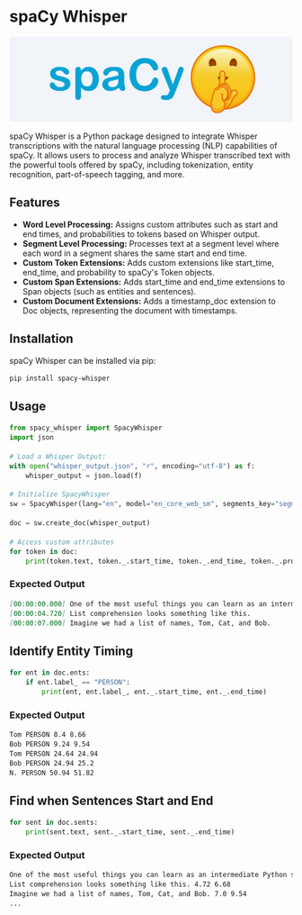 # spaCy Whisper

![spacy Whisper logo](./images/spacy_whisper.jpeg)


spaCy Whisper is a Python package designed to integrate Whisper transcriptions with the natural language processing (NLP) capabilities of spaCy. It allows users to process and analyze Whisper transcribed text with the powerful tools offered by spaCy, including tokenization, entity recognition, part-of-speech tagging, and more.

## Features

- **Word Level Processing:** Assigns custom attributes such as start and end times, and probabilities to tokens based on Whisper output.
- **Segment Level Processing:** Processes text at a segment level where each word in a segment shares the same start and end time.
- **Custom Token Extensions:** Adds custom extensions like start_time, end_time, and probability to spaCy's Token objects.
- **Custom Span Extensions:** Adds start_time and end_time extensions to Span objects (such as entities and sentences).
- **Custom Document Extensions:** Adds a timestamp_doc extension to Doc objects, representing the document with timestamps.

## Installation

spaCy Whisper can be installed via pip:

```bash
pip install spacy-whisper
```

## Usage

```python
from spacy_whisper import SpacyWhisper
import json

# Load a Whisper Output:
with open("whisper_output.json", "r", encoding="utf-8") as f:
    whisper_output = json.load(f)

# Initialize SpacyWhisper
sw = SpacyWhisper(lang="en", model="en_core_web_sm", segments_key="segments", word_level=True)

doc = sw.create_doc(whisper_output)

# Access custom attributes
for token in doc:
    print(token.text, token._.start_time, token._.end_time, token._.probability)
```

### Expected Output

```markdown
[00:00:00.000] One of the most useful things you can learn as an intermediate Python student is comprehension.
[00:00:04.720] List comprehension looks something like this.
[00:00:07.000] Imagine we had a list of names, Tom, Cat, and Bob.
```

## Identify Entity Timing

```python
for ent in doc.ents:
    if ent.label_ == "PERSON":
        print(ent, ent.label_, ent._.start_time, ent._.end_time)
```

### Expected Output

```markdown
Tom PERSON 8.4 8.66
Bob PERSON 9.24 9.54
Tom PERSON 24.64 24.94
Bob PERSON 24.94 25.2
N. PERSON 50.94 51.82
```

## Find when Sentences Start and End

```python
for sent in doc.sents:
    print(sent.text, sent._.start_time, sent._.end_time)
```

### Expected Output

```markdown
One of the most useful things you can learn as an intermediate Python student is comprehension. 0.0 4.04
List comprehension looks something like this. 4.72 6.68
Imagine we had a list of names, Tom, Cat, and Bob. 7.0 9.54
...
```